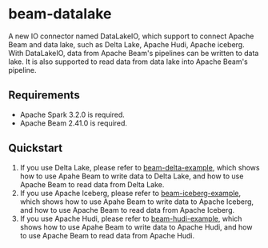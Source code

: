 # beam-datalake
A new IO connector named DataLakeIO, which support to connect Apache Beam and data lake, such as Delta Lake, Apache Hudi, Apache iceberg. With DataLakeIO, data from Apache Beam's pipelines can be written to data lake. It is also supported to read data from data lake into Apache Beam's pipeline.  
## Requirements
* Apache Spark 3.2.0 is required. 
* Apache Beam 2.41.0 is required.
## Quickstart
1. If you use Delta Lake, please refer to [beam-delta-example](<https://github.com/nanhu-lab/beam-delta-example>),  which shows how to use Apahe Beam to write data to Delta Lake, and how to use Apache Beam to read data from Delta Lake.  
2. If you use Apache Iceberg, please refer to [beam-iceberg-example](<https://github.com/nanhu-lab/beam-iceberg-example>),  which shows how to use Apahe Beam to write data to Apache Iceberg, and how to use Apache Beam to read data from Apache Iceberg.  
3. If you use Apache Hudi, please refer to [beam-hudi-example](<https://github.com/nanhu-lab/beam-hudi-example>),  which shows how to use Apahe Beam to write data to Apache Hudi, and how to use Apache Beam to read data from Apache Hudi.  
